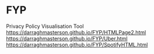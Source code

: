 # FYP

Privacy Policy Visualisation Tool    
https://darraghmasterson.github.io/FYP/HTMLPage2.html    
https://darraghmasterson.github.io/FYP/Uber.html  
https://darraghmasterson.github.io/FYP/SpotifyHTML.html

